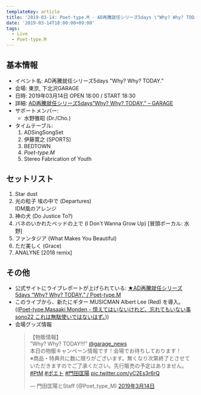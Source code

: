 ```yaml
---
templateKey: article
title: '2019-03-14: Poet-type.M - AD再騰就任シリーズ5days \"Why? Why? TODAY.\" at 下北沢GARAGE'
date: '2019-03-14T18:00:00+09:00'
tags:
  - Live
  - Poet-type.M
---
```

## 基本情報

* イベント名: AD再騰就任シリーズ5days "Why? Why? TODAY."
* 会場: 東京, 下北沢GARAGE
* 日時: 2019年03月14日 OPEN 18:00 / START 18:30
* 詳細: [AD再騰就任シリーズ5days”Why? Why? TODAY\.” – GARAGE](http://www.garage.or.jp/15297)
* サポートメンバー:
   * 水野雅昭 (Dr./Cho.)
* タイムテーブル:
   1. ADSingSongSet
   1. 伊藤寛之 (SPORTS)
   1. BEDTOWN
   1. *Poet-type.M*
   1. Stereo Fabrication of Youth 

## セットリスト

1. Star dust
1. 光の粒子 埃の中で (Departures)  
   IDM風のアレンジ  
1. 神の犬 (Do Justice To?)
1. バネのいかれたベッドの上で (I Don't Wanna Grow Up) [冒頭ボーカル: 水野]
1. ファンタジア (What Makes You Beautiful)
1. ただ美しく (Grace)
1. ANALYNE [2018 remix]

## その他

- 公式サイトにライブレポートが上げられている: [★AD再騰就任シリーズ5days “Why? Why? TODAY\.” / Poet\-type\.M](https://ptm-net.com/report/2019/04/09/4928)
- このライブから、新たにギター MUSICMAN Albert Lee (Red) を導入。 (([Poet\-type\.Masaaki Monden \- 憶えてはいないけれど、忘れてもいない事 sono22 これは無駄使いではないはず。](http://masaakimonden.tumblr.com/post/183400891522/%E6%86%B6%E3%81%88%E3%81%A6%E3%81%AF%E3%81%84%E3%81%AA%E3%81%84%E3%81%91%E3%82%8C%E3%81%A9%E5%BF%98%E3%82%8C%E3%81%A6%E3%82%82%E3%81%84%E3%81%AA%E3%81%84%E4%BA%8B-sono22-%E3%81%93%E3%82%8C%E3%81%AF%E7%84%A1%E9%A7%84%E4%BD%BF%E3%81%84%E3%81%A7%E3%81%AF%E3%81%AA%E3%81%84%E3%81%AF%E3%81%9A)))
- 会場グッズ情報  
  <blockquote class="twitter-tweet" data-lang="ja"><p lang="ja" dir="ltr">【物販情報】<br>”Why? Why? TODAY!!!” <a href="https://twitter.com/garage_news?ref_src=twsrc%5Etfw">@garage_news</a> <br>本日の物販キャンペーン情報です！会場でお待ちしております！<br>※商品・特典共に数に限りがございます。無くなり次第終了とさせていただきますのでご了承ください。先行販売の予定はありません。<a href="https://twitter.com/hashtag/PtM?src=hash&amp;ref_src=twsrc%5Etfw">#PtM</a> <a href="https://twitter.com/hashtag/%E3%83%9D%E3%82%A8%E3%83%88?src=hash&amp;ref_src=twsrc%5Etfw">#ポエト</a> <a href="https://twitter.com/hashtag/%E9%96%80%E7%94%B0%E5%8C%A1%E9%99%BD?src=hash&amp;ref_src=twsrc%5Etfw">#門田匡陽</a> <a href="https://t.co/yC2Es3r6rQ">pic.twitter.com/yC2Es3r6rQ</a></p>&mdash; 門田匡陽とStaff (@Poet_type_M) <a href="https://twitter.com/Poet_type_M/status/1106037694256242688?ref_src=twsrc%5Etfw">2019年3月14日</a></blockquote>
<script async src="https://platform.twitter.com/widgets.js" charset="utf-8"></script>

